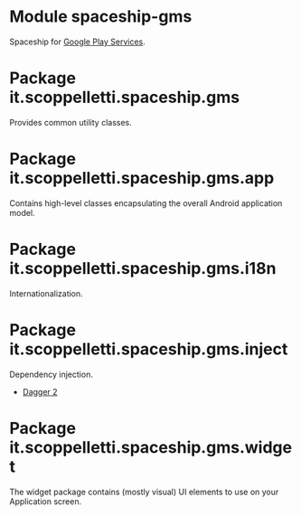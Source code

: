 # Module spaceship-gms

Spaceship for [Google Play Services](http://developers.google.com/android).

# Package it.scoppelletti.spaceship.gms

Provides common utility classes.

# Package it.scoppelletti.spaceship.gms.app

Contains high-level classes encapsulating the overall Android application model.

# Package it.scoppelletti.spaceship.gms.i18n

Internationalization.

# Package it.scoppelletti.spaceship.gms.inject

Dependency injection.

* [Dagger 2](http://google.github.io/dagger)

# Package it.scoppelletti.spaceship.gms.widget

The widget package contains (mostly visual) UI elements to use on your
Application screen.
